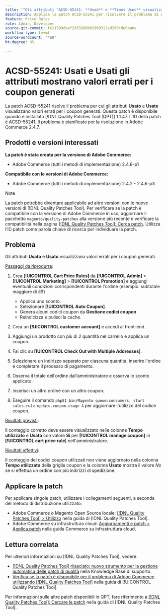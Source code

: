 ```yaml
---
title: '"Gli attributi "ACSD-55241: **Used** e **Times Used** visualizzano valori errati per i coupon generati"'
description: Applica la patch ACSD-55241 per risolvere il problema di Adobe Commerce, in cui gli attributi **Used** e **Times Used** visualizzano valori errati per i coupon generati.
feature: Price Rules
role: Admin, Developer
source-git-commit: fe11599dbef283326db029b0312ad290cde0ba0a
workflow-type: tm+mt
source-wordcount: '460'
ht-degree: 0%

---
```


# ACSD-55241: **Usati** e **Usati** gli attributi mostrano valori errati per i coupon generati

La patch ACSD-55241 risolve il problema per cui gli attributi **Usato** e **Usato** visualizzano valori errati per i coupon generati. Questa patch è disponibile quando è installato [!DNL Quality Patches Tool (QPT)] 1.1.47. L’ID della patch è ACSD-55241. Il problema è pianificato per la risoluzione in Adobe Commerce 2.4.7.

## Prodotti e versioni interessati

**La patch è stata creata per la versione di Adobe Commerce:**

* Adobe Commerce (tutti i metodi di implementazione) 2.4.6-p1

**Compatibile con le versioni di Adobe Commerce:**

* Adobe Commerce (tutti i metodi di implementazione) 2.4.2 - 2.4.6-p3

>[!NOTE]
>
>La patch potrebbe diventare applicabile ad altre versioni con le nuove versioni di [!DNL Quality Patches Tool]. Per verificare se la patch è compatibile con la versione di Adobe Commerce in uso, aggiornare il pacchetto `magento/quality-patches` alla versione più recente e verificare la compatibilità nella pagina [[!DNL Quality Patches Tool]: Cerca patch](https://experienceleague.adobe.com/tools/commerce-quality-patches/index.html?lang=it). Utilizza l’ID patch come parola chiave di ricerca per individuare la patch.

## Problema

Gli attributi **Usato** e **Usato** visualizzano valori errati per i coupon generati.

<u>Passaggi da riprodurre</u>:

1. Crea **[!UICONTROL Cart Price Rules]** da **[!UICONTROL Admin]** > **[!UICONTROL Marketing]** > **[!UICONTROL Promotion]** e aggiungi eventuali condizioni corrispondenti durante l&#39;ordine (esempio: subtotale maggiore di *5$*)

   * Applica uno sconto.
   * Selezionare **[!UICONTROL Auto Coupon]**.
   * Genera alcuni codici coupon da **Gestione codici coupon**.
   * Reindicizza e pulisci la cache.

1. Crea un **[!UICONTROL customer account]** e accedi al front-end.
1. Aggiungi un prodotto con più di *2* quantità nel carrello e applica un coupon.
1. Fai clic su **[!UICONTROL Check Out with Multiple Addresses]**.
1. Selezionare un indirizzo separato per ciascuna quantità, inserire l&#39;ordine e completare il processo di pagamento.
1. Osserva il totale dell’ordine dall’amministratore e osserva lo sconto applicato.
1. Inserisci un altro ordine con un altro coupon.
1. Eseguire il comando `php81 bin/Magento queue:consumers: start sales.rule.update.coupon.usage &` per aggiornare l&#39;utilizzo del codice coupon.

<u>Risultati previsti</u>:

Il conteggio corretto deve essere visualizzato nelle colonne **Tempo utilizzato** e **Usato** con valore **Sì** per **[!UICONTROL manage coupon]** in **[!UICONTROL cart price rule]** nell&#39;amministratore.

<u>Risultati effettivi</u>:

Il conteggio dei codici coupon utilizzati non viene aggiornato nella colonna **Tempo utilizzato** della griglia coupon e la colonna **Usato** mostra il valore *No* se si effettua un ordine con più indirizzi di spedizione.

## Applicare la patch

Per applicare singole patch, utilizzare i collegamenti seguenti, a seconda del metodo di distribuzione utilizzato:

* Adobe Commerce o Magento Open Source locale: [[!DNL Quality Patches Tool] > Utilizzo](/help/tools/quality-patches-tool/usage.md) nella guida di [!DNL Quality Patches Tool].
* Adobe Commerce su infrastruttura cloud: [Aggiornamenti e patch > Applica patch](https://experienceleague.adobe.com/docs/commerce-cloud-service/user-guide/develop/upgrade/apply-patches.html?lang=it) nella guida Commerce su infrastruttura cloud.

## Lettura correlata

Per ulteriori informazioni su [!DNL Quality Patches Tool], vedere:

* [[!DNL Quality Patches Tool] rilasciato: nuovo strumento per la gestione automatica delle patch di qualità](https://experienceleague.adobe.com/it/docs/commerce-knowledge-base/kb/announcements/commerce-announcements/magento-quality-patches-released-new-tool-to-self-serve-quality-patches) nella Knowledge Base di supporto.
* [Verifica se la patch è disponibile per il problema di Adobe Commerce utilizzando  [!DNL Quality Patches Tool]](/help/tools/quality-patches-tool/patches-available-in-qpt/check-patch-for-magento-issue-with-magento-quality-patches.md) nella guida di [!UICONTROL Quality Patches Tool].


Per informazioni sulle altre patch disponibili in QPT, fare riferimento a [[!DNL Quality Patches Tool]: Cercare le patch](https://experienceleague.adobe.com/tools/commerce-quality-patches/index.html?lang=it) nella guida di [!DNL Quality Patches Tool].
